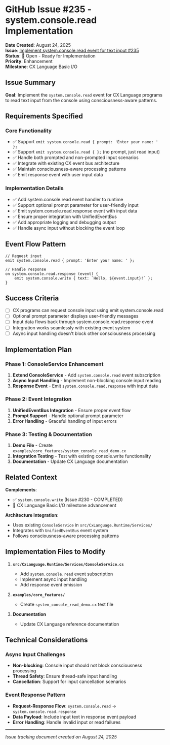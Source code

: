 # GitHub Issue #235 - system.console.read Implementation

**Date Created**: August 24, 2025  
**Issue**: [Implement system.console.read event for text input #235](https://github.com/TheManInTheBox/cx/issues/235)  
**Status**: 🔄 Open - Ready for Implementation  
**Priority**: Enhancement  
**Milestone**: CX Language Basic I/O

## Issue Summary

**Goal**: Implement the `system.console.read` event for CX Language programs to read text input from the console using consciousness-aware patterns.

## Requirements Specified

### Core Functionality
- ✅ Support `emit system.console.read { prompt: 'Enter your name: ' };`
- ✅ Support `emit system.console.read { };` (no prompt, just read input)
- ✅ Handle both prompted and non-prompted input scenarios
- ✅ Integrate with existing CX event bus architecture
- ✅ Maintain consciousness-aware processing patterns
- ✅ Emit response event with user input data

### Implementation Details
- ✅ Add system.console.read event handler to runtime
- ✅ Support optional prompt parameter for user-friendly input
- ✅ Emit system.console.read.response event with input data
- ✅ Ensure proper integration with UnifiedEventBus
- ✅ Add appropriate logging and debugging output
- ✅ Handle async input without blocking the event loop

## Event Flow Pattern

```cx
// Request input
emit system.console.read { prompt: 'Enter your name: ' };

// Handle response
on system.console.read.response (event) {
    emit system.console.write { text: `Hello, ${event.input}!` };
}
```

## Success Criteria

- [ ] CX programs can request console input using emit system.console.read
- [ ] Optional prompt parameter displays user-friendly messages
- [ ] Input data flows back through system.console.read.response event
- [ ] Integration works seamlessly with existing event system
- [ ] Async input handling doesn't block other consciousness processing

## Implementation Plan

### Phase 1: ConsoleService Enhancement
1. **Extend ConsoleService** - Add `system.console.read` event subscription
2. **Async Input Handling** - Implement non-blocking console input reading
3. **Response Event** - Emit `system.console.read.response` with input data

### Phase 2: Event Integration
1. **UnifiedEventBus Integration** - Ensure proper event flow
2. **Prompt Support** - Handle optional prompt parameter
3. **Error Handling** - Graceful handling of input errors

### Phase 3: Testing & Documentation
1. **Demo File** - Create `examples/core_features/system_console_read_demo.cx`
2. **Integration Testing** - Test with existing console.write functionality
3. **Documentation** - Update CX Language documentation

## Related Context

**Complements**: 
- ✅ `system.console.write` (Issue #230 - COMPLETED)
- 🔄 CX Language Basic I/O milestone advancement

**Architecture Integration**:
- Uses existing `ConsoleService` in `src/CxLanguage.Runtime/Services/`
- Integrates with `UnifiedEventBus` event system
- Follows consciousness-aware processing patterns

## Implementation Files to Modify

1. **`src/CxLanguage.Runtime/Services/ConsoleService.cs`**
   - Add `system.console.read` event subscription
   - Implement async input handling
   - Add response event emission

2. **`examples/core_features/`**
   - Create `system_console_read_demo.cx` test file

3. **Documentation**
   - Update CX Language reference documentation

## Technical Considerations

### Async Input Challenges
- **Non-blocking**: Console input should not block consciousness processing
- **Thread Safety**: Ensure thread-safe input handling
- **Cancellation**: Support for input cancellation scenarios

### Event Response Pattern
- **Request-Response Flow**: `system.console.read` → `system.console.read.response`
- **Data Payload**: Include input text in response event payload
- **Error Handling**: Handle invalid input or read failures

---

*Issue tracking document created on August 24, 2025*
